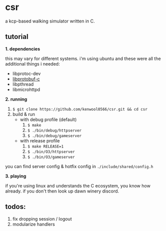 # csr

a kcp-based walking simulator written in C.

## tutorial
**1. dependencies**

this may vary for different systems. i'm using ubuntu and these were all the additional things i needed:
    
- libprotoc-dev
- [libprotobuf-c](https://github.com/protobuf-c/protobuf-c) 
- libpthread
- libmicrohttpd

**2. running**

1. `$ git clone https://github.com/kenwool0566/csr.git && cd csr`
2. build & run 
    - with debug profile (default)
        1. `$ make`
        2. `$ ./bin/debug/httpserver`
        3. `$ ./bin/debug/gameserver`
    - with release profile
        1. `$ make RELEASE=1`
        2. `$ ./bin/O3/httpserver`
        3. `$ ./bin/O3/gameserver`

you can find server config & hotfix config in `./include/shared/config.h`

**3. playing**

if you're using linux and understands the C ecosystem, you know how already. if you don't then look up dawn winery discord.

## todos:
1. fix dropping session / logout
2. modularize handlers
